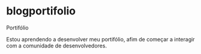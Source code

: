 # blogportifolio
 Portifólio

Estou aprendendo a desenvolver meu portifólio, afim de começar a interagir com a comunidade de desenvolvedores.